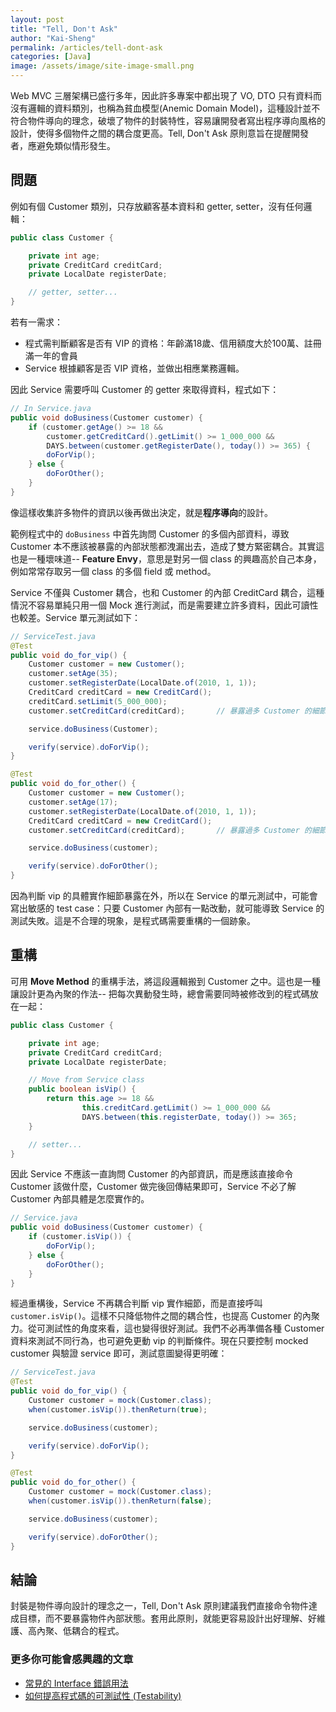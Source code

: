```yaml
---
layout: post
title: "Tell, Don't Ask"
author: "Kai-Sheng"
permalink: /articles/tell-dont-ask
categories: [Java]
image: /assets/image/site-image-small.png
--- 
```


Web MVC 三層架構已盛行多年，因此許多專案中都出現了 VO, DTO 只有資料而沒有邏輯的資料類別，也稱為貧血模型(Anemic Domain Model)，這種設計並不符合物件導向的理念，破壞了物件的封裝特性，容易讓開發者寫出程序導向風格的設計，使得多個物件之間的耦合度更高。Tell, Don't Ask 原則意旨在提醒開發者，應避免類似情形發生。

## **問題**

例如有個 Customer 類別，只存放顧客基本資料和 getter, setter，沒有任何邏輯：

```java
public class Customer {

    private int age;
    private CreditCard creditCard;
    private LocalDate registerDate;

    // getter, setter...
}
```

若有一需求：

- 程式需判斷顧客是否有 VIP 的資格：年齡滿18歲、信用額度大於100萬、註冊滿一年的會員
- Service 根據顧客是否 VIP 資格，並做出相應業務邏輯。

因此 Service 需要呼叫 Customer 的 getter 來取得資料，程式如下：

```java
// In Service.java
public void doBusiness(Customer customer) {
    if (customer.getAge() >= 18 &&
        customer.getCreditCard().getLimit() >= 1_000_000 &&
        DAYS.between(customer.getRegisterDate(), today()) >= 365) {
        doForVip();
    } else {
        doForOther();
    }    
}
```

像這樣收集許多物件的資訊以後再做出決定，就是**程序導向**的設計。

範例程式中的 `doBusiness` 中首先詢問 Customer 的多個內部資料，導致 Customer 本不應該被暴露的內部狀態都洩漏出去，造成了雙方緊密耦合。其實這也是一種壞味道-- **Feature Envy**，意思是對另一個 class 的興趣高於自己本身，例如常常存取另一個 class 的多個 field 或 method。

Service 不僅與 Customer 耦合，也和 Customer 的內部 CreditCard 耦合，這種情況不容易單純只用一個 Mock 進行測試，而是需要建立許多資料，因此可讀性也較差。Service 單元測試如下：

```java
// ServiceTest.java
@Test
public void do_for_vip() {
    Customer customer = new Customer();
    customer.setAge(35);        
    customer.setRegisterDate(LocalDate.of(2010, 1, 1)); 
    CreditCard creditCard = new CreditCard();
    creditCard.setLimit(5_000_000);
    customer.setCreditCard(creditCard);       // 暴露過多 Customer 的細節

    service.doBusiness(Customer);

    verify(service).doForVip();
}

@Test
public void do_for_other() {
    Customer customer = new Customer();
    customer.setAge(17);    
    customer.setRegisterDate(LocalDate.of(2010, 1, 1));  
    CreditCard creditCard = new CreditCard();
    customer.setCreditCard(creditCard);       // 暴露過多 Customer 的細節

    service.doBusiness(customer);

    verify(service).doForOther();
}

```

因為判斷 vip 的具體實作細節暴露在外，所以在 Service 的單元測試中，可能會寫出敏感的 test case：只要 Customer 內部有一點改動，就可能導致 Service 的測試失敗。這是不合理的現象，是程式碼需要重構的一個跡象。


## **重構**

可用 **Move Method** 的重構手法，將這段邏輯搬到 Customer 之中。這也是一種讓設計更為內聚的作法-- 把每次異動發生時，總會需要同時被修改到的程式碼放在一起：

```java
public class Customer {

    private int age;
    private CreditCard creditCard;
    private LocalDate registerDate;

    // Move from Service class
    public boolean isVip() {
        return this.age >= 18 &&
                this.creditCard.getLimit() >= 1_000_000 &&
                DAYS.between(this.registerDate, today()) >= 365;
    }

    // setter...
}
```


因此 Service 不應該一直詢問 Customer 的內部資訊，而是應該直接命令 Customer 該做什麼，Customer 做完後回傳結果即可，Service 不必了解 Customer 內部具體是怎麼實作的。


```java
// Service.java
public void doBusiness(Customer customer) {
    if (customer.isVip()) {
        doForVip();
    } else {
        doForOther();
    }
}
```

經過重構後，Service 不再耦合判斷 vip 實作細節，而是直接呼叫 `customer.isVip()`。這樣不只降低物件之間的耦合性，也提高 Customer 的內聚力。從可測試性的角度來看，這也變得很好測試。我們不必再準備各種 Customer 資料來測試不同行為，也可避免更動 vip 的判斷條件。現在只要控制 mocked customer 與驗證 service 即可，測試意圖變得更明確：

```java
// ServiceTest.java
@Test
public void do_for_vip() {
    Customer customer = mock(Customer.class);
    when(customer.isVip()).thenReturn(true);

    service.doBusiness(customer);

    verify(service).doForVip();
}

@Test
public void do_for_other() {
    Customer customer = mock(Customer.class);
    when(customer.isVip()).thenReturn(false);

    service.doBusiness(customer);

    verify(service).doForOther();
}

``` 

## **結論**
封裝是物件導向設計的理念之一，Tell, Don't Ask 原則建議我們直接命令物件達成目標，而不要暴露物件內部狀態。套用此原則，就能更容易設計出好理解、好維護、高內聚、低耦合的程式。

### **更多你可能會感興趣的文章**
- [常見的 Interface 錯誤用法](/articles/anti-pattern-of-java-interface-impl-style)
- [如何提高程式碼的可測試性 (Testability)](/articles/testability)